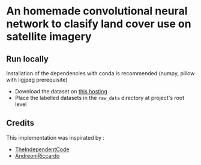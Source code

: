 # An homemade convolutional neural network to clasify land cover use on satellite imagery

## Run locally

Installation of the dependencies with conda is recommended (numpy, pillow with ligjpeg prerequisite)

- Download the dataset on [this hosting](https://zenodo.org/records/7711810#.ZAm3k-zMKEA)
- Place the labelled datasets in the `raw_data` directory at project's root level

## Credits

This implementation was inspirated by :

- [TheIndependentCode](https://github.com/TheIndependentCode/Neural-Network)
- [AndreoniRiccardo](https://github.com/andreoniriccardo)
